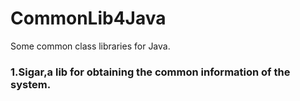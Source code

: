 # CommonLib4Java
Some common class libraries for Java.
### 1.Sigar,a lib for obtaining the common information of the system.
